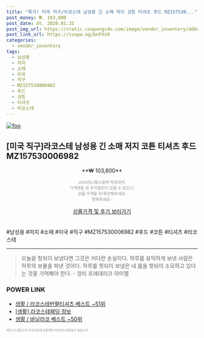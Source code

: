 ```yaml
--- 
title: "특가! 미국 직구/라코스테 남성용 긴 소매 저지 코튼 티셔츠 후드 MZ157530..." 
post_money: ₩. 103,800 
post_date: dt. 2020.01.31 
post_img_url: https://static.coupangcdn.com/image/vendor_inventory/ddbe/8fd5720de849355546199ace3d0b95124cc5dd88581de0aca52f2e23dce5.jpg 
post_link_url: https://coupa.ng/bnFXsO 
categories: 
  - vendor_inventory 
tags: 
  - 남성용 
  - 저지 
  - 소매 
  - 미국 
  - 직구 
  - MZ157530006982 
  - 후드 
  - 코튼 
  - 티셔츠 
  - 라코스테 
--- 
```

[![foo](https://static.coupangcdn.com/image/vendor_inventory/ddbe/8fd5720de849355546199ace3d0b95124cc5dd88581de0aca52f2e23dce5.jpg)](https://coupa.ng/bnFXsO) 

## [미국 직구]라코스테 남성용 긴 소매 저지 코튼 티셔츠 후드 MZ157530006982 
<p style="text-align: center;">**₩ 103,800**</p> 
<p style="text-align: center;"><span style="color: #898c8f; font-family: Georgia,Times,serif; font-size: 0.75em;">2020년01월31일에 작성되어, <br>가격변동 및 추가할인이 있을 수 있으니,<br> 상품 가격을 꼭!확인해주세요.<br>행복하세요~</span> 
</p>	 
<div markdown="0" style="text-align: center;"><a href="https://coupa.ng/bnFXsO" class="btn btn--success">상품가격 및 후기 보러가기</a></div> 
<br><br> 
  #남성용 #저지 #소매 #미국 #직구 #MZ157530006982 #후드 #코튼 #티셔츠 #라코스테 
<hr> 

> 오늘을 헛되이 보냈다면 그것은 커다란 손실이다. 하루를 유익하게 보낸 사람은 하루의 보물을 파낸 것이다. 하루를 헛되이 보냄은 내 몸을 헛되이 소모하고 있다는 것을 기억해야 한다. - 앙리 프레데리크 아미엘 


### POWER LINK

* <a href="https://blog.naver.com/santokki14/221790833882" target="_blank">생활 / 라코스테반팔티셔츠 베스트 ~51위</a>
* <a href="https://blog.naver.com/sakai111/221766216175" target="_blank"> [생활] 라코스테패딩 정보 </a>
* <a href="https://blog.naver.com/santokki14/221786193532" target="_blank">생활 / 바닐라코 베스트 ~50위</a>

<span style="color: #898c8f; font-family: Georgia,Times,serif; font-size: 0.55em;">파트너스활동으로 작성자에게 일정액의 커미션이 제공될수 있습니다.</span> 
